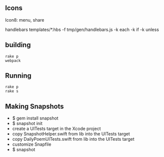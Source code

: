 ## Icons

Icon8: menu, share

handlebars templates/*.hbs -f tmp/gen/handlebars.js -k each -k if -k unless


## building

    rake p
    webpack


## Running

    rake p
    rake s

## Making Snapshots

* $ gem install snapshot
* $ snapshot init
* create a UITests target in the Xcode project
* copy SnapshotHelper.swift from lib into the UITests target
* copy DailyPoemUITests.swift from lib into the UITests target
* customize Snapfile
* $ snapshot
